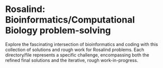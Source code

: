 # Rosalind: Bioinformatics/Computational Biology problem-solving 
Explore the fascinating intersection of bioinformatics and coding with this collection of solutions and rough work for Rosalind problems. Each directory/file represents a specific challenge, encompassing both the refined final solutions and the iterative, rough work-in-progress.

